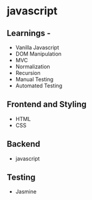 # javascript

## Learnings - 
- Vanilla Javascript
- DOM Manipulation
- MVC
- Normalization
- Recursion
- Manual Testing 
- Automated Testing

## Frontend and Styling
- HTML
- CSS

## Backend 
- javascript

## Testing
- Jasmine


